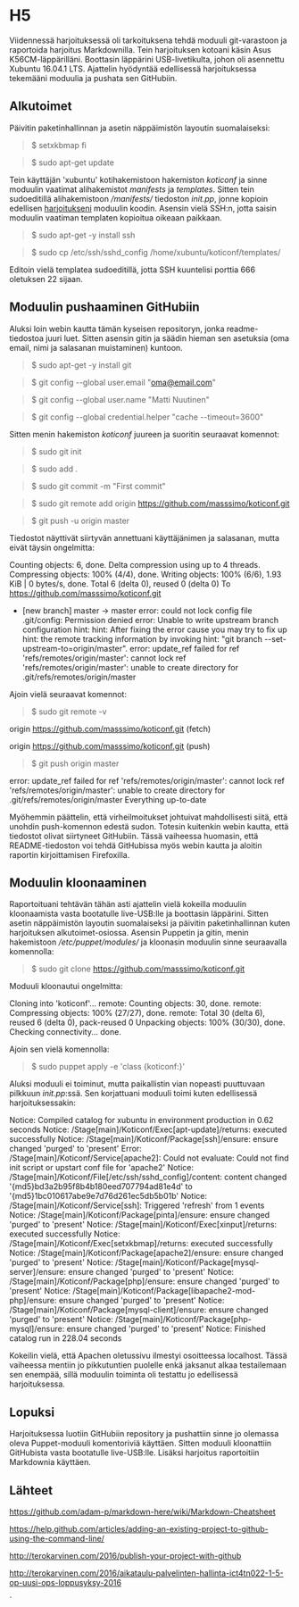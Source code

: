 # H5

Viidennessä harjoituksessä oli tarkoituksena tehdä moduuli git-varastoon ja raportoida harjoitus Markdownilla. Tein harjoituksen kotoani käsin Asus K56CM-läppärilläni. Boottasin läppärini USB-livetikulta, johon oli asennettu Xubuntu 16.04.1 LTS. Ajattelin hyödyntää edellisessä harjoituksessa tekemääni moduulia ja pushata sen GitHubiin.

## Alkutoimet

Päivitin paketinhallinnan ja asetin näppäimistön layoutin suomalaiseksi:

> $ setxkbmap fi

> $ sudo apt-get update

Tein käyttäjän 'xubuntu' kotihakemistoon hakemiston *koticonf* ja sinne moduulin vaatimat alihakemistot *manifests* ja *templates*. Sitten tein sudoeditillä alihakemistoon */manifests/* tiedoston *init.pp*, jonne kopioin edellisen [harjoitukseni](https://mnuutinen.wordpress.com/2016/11/05/palvelinten-hallinta-harjoitus-4/) moduulin koodin. Asensin vielä SSH:n, jotta saisin moduulin vaatiman templaten kopioitua oikeaan paikkaan.

> $ sudo apt-get -y install ssh

> $ sudo cp /etc/ssh/sshd_config /home/xubuntu/koticonf/templates/

Editoin vielä templatea sudoeditillä, jotta SSH kuuntelisi porttia 666 oletuksen 22 sijaan.

## Moduulin pushaaminen GitHubiin

Aluksi loin webin kautta tämän kyseisen repositoryn, jonka readme-tiedostoa juuri luet. Sitten asensin gitin ja säädin hieman sen asetuksia (oma email, nimi ja salasanan muistaminen) kuntoon.

> $ sudo apt-get -y install git

> $ git config --global user.email "oma@email.com"

> $ git config --global user.name "Matti Nuutinen"

> $ git config --global credential.helper "cache --timeout=3600"

Sitten menin hakemiston *koticonf* juureen ja suoritin seuraavat komennot:

> $ sudo git init

> $ sudo add .

> $ sudo git commit -m "First commit"

> $ sudo git remote add origin https://github.com/masssimo/koticonf.git

> $ git push -u origin master

Tiedostot näyttivät siirtyvän annettuani käyttäjänimen ja salasanan, mutta eivät täysin ongelmitta:

Counting objects: 6, done.
Delta compression using up to 4 threads.
Compressing objects: 100% (4/4), done.
Writing objects: 100% (6/6), 1.93 KiB | 0 bytes/s, done.
Total 6 (delta 0), reused 0 (delta 0)
To https://github.com/masssimo/koticonf.git
 * [new branch]      master -> master
error: could not lock config file .git/config: Permission denied
error: Unable to write upstream branch configuration
hint: 
hint: After fixing the error cause you may try to fix up
hint: the remote tracking information by invoking
hint: "git branch --set-upstream-to=origin/master".
error: update_ref failed for ref 'refs/remotes/origin/master': cannot lock ref 'refs/remotes/origin/master': unable to create directory for .git/refs/remotes/origin/master

Ajoin vielä seuraavat komennot:

> $ sudo git remote -v

origin	https://github.com/masssimo/koticonf.git (fetch)

origin	https://github.com/masssimo/koticonf.git (push)

> $ git push origin master

error: update_ref failed for ref 'refs/remotes/origin/master': cannot lock ref 'refs/remotes/origin/master': unable to create directory for .git/refs/remotes/origin/master
Everything up-to-date

Myöhemmin päättelin, että virheilmoitukset johtuivat mahdollisesti siitä, että unohdin push-komennon edestä sudon. Totesin kuitenkin webin kautta, että tiedostot olivat siirtyneet GitHubiin. Tässä vaiheessa huomasin, että README-tiedoston voi tehdä GitHubissa myös webin kautta ja aloitin raportin kirjoittamisen Firefoxilla. 

## Moduulin kloonaaminen

Raportoituani tehtävän tähän asti ajattelin vielä kokeilla moduulin kloonaamista vasta bootatulle live-USB:lle ja boottasin läppärini. Sitten asetin näppäimistön layoutin suomalaiseksi ja päivitin paketinhallinnan kuten harjoituksen alkutoimet-osiossa. Asensin Puppetin ja gitin, menin hakemistoon */etc/puppet/modules/* ja kloonasin moduulin sinne seuraavalla komennolla:

> $ sudo git clone https://github.com/masssimo/koticonf.git

Moduuli kloonautui ongelmitta:

Cloning into 'koticonf'...
remote: Counting objects: 30, done.
remote: Compressing objects: 100% (27/27), done.
remote: Total 30 (delta 6), reused 6 (delta 0), pack-reused 0
Unpacking objects: 100% (30/30), done.
Checking connectivity... done.

Ajoin sen vielä komennolla:

> $ sudo puppet apply -e 'class {koticonf:}'

Aluksi moduuli ei toiminut, mutta paikallistin vian nopeasti puuttuvaan pilkkuun *init.pp*:ssä. Sen korjattuani moduuli toimi kuten edellisessä harjoituksessakin:

Notice: Compiled catalog for xubuntu in environment production in 0.62 seconds
Notice: /Stage[main]/Koticonf/Exec[apt-update]/returns: executed successfully
Notice: /Stage[main]/Koticonf/Package[ssh]/ensure: ensure changed 'purged' to 'present'
Error: /Stage[main]/Koticonf/Service[apache2]: Could not evaluate: Could not find init script or upstart conf file for 'apache2'
Notice: /Stage[main]/Koticonf/File[/etc/ssh/sshd_config]/content: content changed '{md5}bd3a2b95f8b4b180eed707794ad81e4d' to '{md5}1bc010617abe9e7d76d261ec5db5b01b'
Notice: /Stage[main]/Koticonf/Service[ssh]: Triggered 'refresh' from 1 events
Notice: /Stage[main]/Koticonf/Package[pinta]/ensure: ensure changed 'purged' to 'present'
Notice: /Stage[main]/Koticonf/Exec[xinput]/returns: executed successfully
Notice: /Stage[main]/Koticonf/Exec[setxkbmap]/returns: executed successfully
Notice: /Stage[main]/Koticonf/Package[apache2]/ensure: ensure changed 'purged' to 'present'
Notice: /Stage[main]/Koticonf/Package[mysql-server]/ensure: ensure changed 'purged' to 'present'
Notice: /Stage[main]/Koticonf/Package[php]/ensure: ensure changed 'purged' to 'present'
Notice: /Stage[main]/Koticonf/Package[libapache2-mod-php]/ensure: ensure changed 'purged' to 'present'
Notice: /Stage[main]/Koticonf/Package[mysql-client]/ensure: ensure changed 'purged' to 'present'
Notice: /Stage[main]/Koticonf/Package[php-mysql]/ensure: ensure changed 'purged' to 'present'
Notice: Finished catalog run in 228.04 seconds

Kokeilin vielä, että Apachen oletussivu ilmestyi osoitteessa localhost. Tässä vaiheessa mentiin jo pikkutuntien puolelle enkä jaksanut alkaa testailemaan sen enempää, sillä moduulin toiminta oli testattu jo edellisessä harjoituksessa.

## Lopuksi

Harjoituksessa luotiin GitHubiin repository ja pushattiin sinne jo olemassa oleva Puppet-moduuli komentoriviä käyttäen. Sitten moduuli kloonattiin GitHubista vasta bootatulle live-USB:lle. Lisäksi harjoitus raportoitiin Markdownia käyttäen.

## Lähteet

https://github.com/adam-p/markdown-here/wiki/Markdown-Cheatsheet

https://help.github.com/articles/adding-an-existing-project-to-github-using-the-command-line/

http://terokarvinen.com/2016/publish-your-project-with-github

http://terokarvinen.com/2016/aikataulu-palvelinten-hallinta-ict4tn022-1-5-op-uusi-ops-loppusyksy-2016


















`








